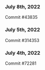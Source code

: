 ### July 8th, 2022

Commit #43835

### July 5th, 2022

Commit #314353


### July 4th, 2022

Commit #72281
